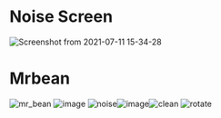 # Noise Screen

![Screenshot from 2021-07-11 15-34-28](https://user-images.githubusercontent.com/80582110/125192533-997eec00-e25d-11eb-9743-cdca4f545688.png)

# Mrbean
![mr_bean](https://user-images.githubusercontent.com/80582110/125941873-1db471ab-299e-4466-b9a3-a0014f20b7cf.jpeg) ![image](https://user-images.githubusercontent.com/80582110/125944217-87465e31-b861-4f29-90c8-733256fa2b5a.png)
 ![noise](https://user-images.githubusercontent.com/80582110/125941898-4e1440a3-e8a8-4810-8cd6-703e1f4152c9.jpg)![image](https://user-images.githubusercontent.com/80582110/125944302-7f6c9817-916a-4772-b0d2-fb054f307f0b.png)![clean](https://user-images.githubusercontent.com/80582110/125941977-1fa0d28a-5c04-455e-bd1f-e6b5e2c10233.jpg)              ![rotate](https://user-images.githubusercontent.com/80582110/125942008-4ebabe39-7081-4776-ab57-822937b6b139.jpg)

   
